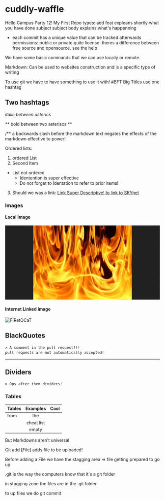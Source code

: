 # cuddly-waffle
Hello Campus Party 12! My First Repo
types:
add 
feat expleans shortly what you have done
subject subject
body explains what's happenning
- each commit has a unique value that can be tracked afterwards
permissions: public or private quite 
license: theres a difference between free source and opensource. see the help

We have some basic commands that we can use locally or remote.

Markdown: Can be used to websites construction and is a specific type of writing

To use git we have to have something to use it with!
#BFT Big Titles use one hashtag

## Two hashtags

*italic between asterics*

** bold between two asteriscs **

/** a backwards slash before the markdown text negates the effects of the markdown effective to power!

Ordered lists:

1. ordered List
2. Second Item
* List not ordered 
	* Identention is super effective
	* Do not forget to Identation to refer to prior items!
3. Should we was a link: 
	[Link Super Descriptive! to link to SKYnet]("https://www.google.com")

### Images

#### Local Image

![Firefighter](images/image.jpg)

#### Internet Linked Image

![FiRetOCaT]("https://octodex.github.com/sentrytocat")

## BlackQuotes
	> A comment in the pull request!!!
	pull requests are not automatically accepted!
--- ---
## Dividers
	> Ops after them dividers!
### Tables
| Tables        | Examples      | Cool  |
| ------------- |:-------------:| -----:|
| from          | the           |       |
|               | cheat list    |       |
|               |      empty    |       |

But Markdowns aren't universal

Git add [File] adds file to be uploaded!

Before adding a File we have the stagging area => file getting prepared to go up

.git is the way the computers know that it's a git folder

in stagging zone the files are in the .git folder

to up files we do git commit


